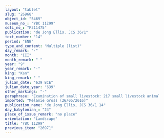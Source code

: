 ```yaml
---
layout: "tablet"
slug: "26968"
object_id: "5469"
museum_no_: "YBC 11299"
cdli_no_: "P311475"
publication: "de Jong Ellis, JCS 36/1"
text_number: "14"
period: "ENB"
type_and_content: "Multiple (list)"
day_remark: "-"
month: "III"
month_remark: "-"
year: "9"
year_remark: "-"
king: "Kan"
king_remark: "-"
julian_date: "639 BCE"
julian_date_year: "639"
other_markings: "-"
paraphrase: "Examination of small livestock: 217 small livestock animals, under the responsibility of the shepherd [&hellip;]-ahu-[&hellip;] (name broken), are counted.<br /> &nbsp;"
imported: "Melanie Gross (26/05/2016)"
publication_name: "de Jong Ellis, JCS 36/1 14"
day_babylonian_: "24"
place_of_issue_remark: "no place"
orientation: "Landscape"
title: "YBC 11299"
previous_item: "26971"
---
```

